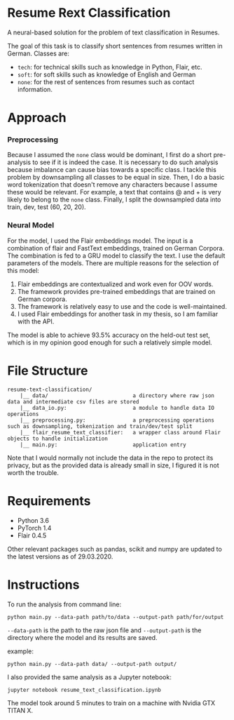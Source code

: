 # Resume Rext Classification

A neural-based solution for the problem of text classification in Resumes.

The goal of this task is to classify short sentences from resumes written in German.
Classes are:
* `tech`: for technical skills such as knowledge in Python, Flair, etc.
* `soft`: for soft skills such as knowledge of English and German
* `none`: for the rest of sentences from resumes such as contact information.


# Approach

### Preprocessing
Because I assumed the `none` class would be dominant, I first do a short pre-analysis to see if it is indeed the case.
It is necessary to do such analysis because imbalance can cause bias towards a specific class. I tackle this problem by downsampling all classes to be equal in size. 
Then, I do a basic word tokenization that doesn't remove any characters because I assume these would be relevant. 
For example, a text that contains @ and + is very likely to belong to the `none` class. 
Finally, I split the downsampled data into train, dev, test (60, 20, 20).  


### Neural Model
For the model, I used the Flair embeddings model. The input is a combination of flair and FastText embeddings, trained
on German Corpora. The combination is fed to a GRU model to classify the text. 
I use the default parameters of the models. There are multiple reasons for the selection of this model:
1. Flair embeddings are contextualized and work even for OOV words.
2. The framework provides pre-trained embeddings that are trained on German corpora.
3. The framework is relatively easy to use and the code is well-maintained.
4. I used Flair embeddings for another task in my thesis, so I am familiar with the API.

The model is able to achieve 93.5% accuracy on the held-out test set, which is in my opinion good enough for such a relatively simple model.

# File Structure 
```
resume-text-classification/
    |__ data/                           a directory where raw json data and intermediate csv files are stored
    |__ data_io.py:                     a module to handle data IO operations
    |__ preprocessing.py:               a preprocessing operations such as downsampling, tokenization and train/dev/test split
    |__ flair_resume_text_classifier:   a wrapper class around Flair objects to handle initialization
    |__ main.py:                        application entry
```    

Note that I would normally not include the data in the repo to protect its privacy, 
but as the provided data is already small in size, I figured it is not worth the trouble.

# Requirements

* Python 3.6
* PyTorch 1.4
* Flair 0.4.5

Other relevant packages such as pandas, scikit and numpy are updated to the latest versions as of 29.03.2020.

# Instructions

To run the analysis from command line:

`python main.py --data-path path/to/data --output-path path/for/output`

`--data-path` is the path to the raw json file and `--output-path` is the directory where the model and its results are saved.

example: 

`python main.py --data-path data/ --output-path output/`

I also provided the same analysis as a Jupyter notebook:

`jupyter notebook resume_text_classification.ipynb`


The model took around 5 minutes to train on a machine with Nvidia GTX TITAN X.

